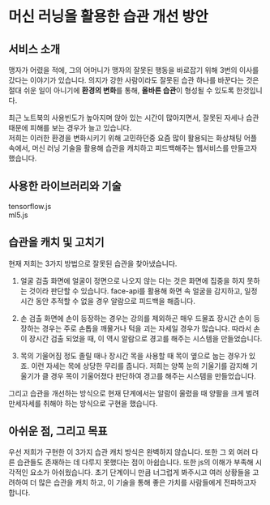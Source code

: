 # 머신 러닝을 활용한 습관 개선 방안

## 서비스 소개
맹자가 어렸을 적에, 그의 어머니가 맹자의 잘못된 행동을 바로잡기 위해 3번의 이사를 갔다는 이야기가 있습니다. 의지가 강한 사람이라도 잘못된 습관 하나를 바꾼다는 것은 절대 쉬운 일이 아니기에 **환경의 변화**를 통해, **올바른 습관**이 형성될 수 있도록 한것입니다.   

  최근 노트북의 사용빈도가 높아지며 앉아 있는 시간이 많아지면서, 잘못된 자세나 습관 때문에 피해를 보는 경우가 늘고 있습니다.    
저희는 이러한 환경을 변화시키기 위해 고민하던중 요즘 많이 활용되는 화상채팅 어플 속에서, 머신 러닝 기술을 활용해 습관을 캐치하고 피드백해주는 웹서비스를 만들고자 했습니다.

## 사용한 라이브러리와 기술

tensorflow.js  
ml5.js

## 습관을 캐치 및 고치기

현재 저희는 3가지 방법으로 잘못된 습관을 찾아냈습니다.

1. 얼굴 검출
화면에 얼굴이 정면으로 나오지 않는 다는 것은 화면에 집중을 하지 못하는 것이라 판단할 수 있습니다. face-api를 활용해 화면 속 얼굴을 감지하고, 일정 시간 동안 추적할 수 없을 경우 
알람으로 피드백을 해줍니다.

2. 손 검출
화면에 손이 등장하는 경우는 강의를 제외하곤 매우 드물죠 장시간 손이 등장하는 경우는 주로 손톱을 깨물거나 턱을 괴는 자세일 경우가 많습니다. 따라서 손이 장시간 검출 되었을 때, 이 역시 
알람으로 경고를 해주는 시스템을 만들었습니다.

3. 목의 기울어짐 정도
졸릴 때나 장시간 목을 사용할 때 목이 옆으로 눕는 경우가 있죠. 이런 자세는 목에 상당한 무리를 줍니다. 저희는 양쪽 눈의 기울기를 감지해 기울기가 클 경우 목이 기울어졌다 판단하여
경고를 해주는 시스템을 만들었습니다.

그리고 습관을 개선하는 방식으로 현재 단계에서는 알람이 울렸을 때 양팔을 크게 벌려 만세자세를 취해야 하는 방식으로 구현을 했습니다.

## 아쉬운 점, 그리고 목표
우선 저희가 구현한 이 3가지 습관 캐치 방식은 완벽하지 않습니다. 또한 그 외 여러 다른 습관들도 존재하는 데 다루지 못했다는 점이 아쉽습니다. 또한 js의 이해가 부족해 시각적인 요소가 아쉬웠습니다.
초기 단계이니 만큼 너그럽게 봐주시고 여러 상황들을 고려하여 더 많은 습관을 캐치 하고, 이 기술을 통해 좋은 가치를 사람들에게 전파하고자 합니다.

